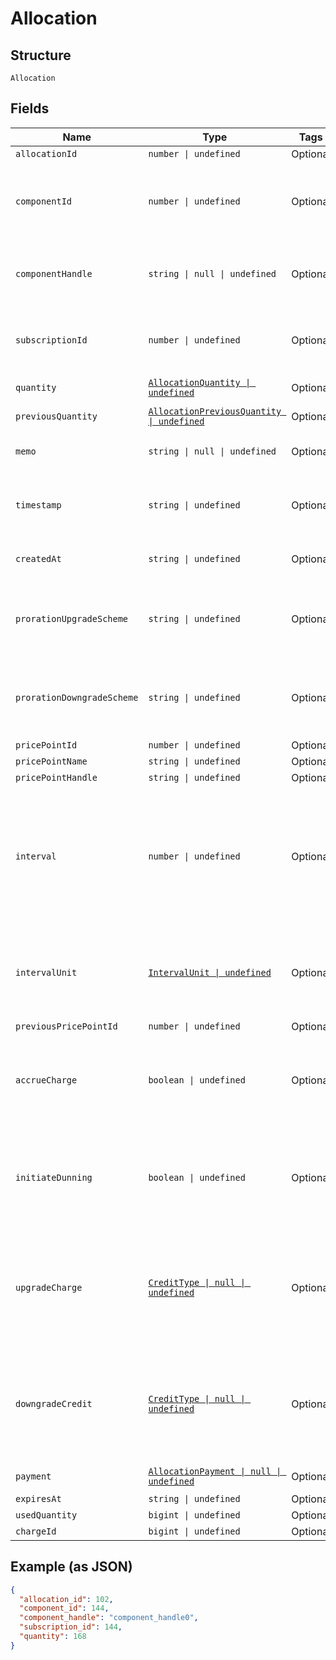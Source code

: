
# Allocation

## Structure

`Allocation`

## Fields

| Name | Type | Tags | Description |
|  --- | --- | --- | --- |
| `allocationId` | `number \| undefined` | Optional | The allocation unique id |
| `componentId` | `number \| undefined` | Optional | The integer component ID for the allocation. This references a component that you have created in your Product setup |
| `componentHandle` | `string \| null \| undefined` | Optional | The handle of the component. This references a component that you have created in your Product setup |
| `subscriptionId` | `number \| undefined` | Optional | The integer subscription ID for the allocation. This references a unique subscription in your Site |
| `quantity` | [`AllocationQuantity \| undefined`](../../doc/models/containers/allocation-quantity.md) | Optional | This is a container for one-of cases. |
| `previousQuantity` | [`AllocationPreviousQuantity \| undefined`](../../doc/models/containers/allocation-previous-quantity.md) | Optional | This is a container for one-of cases. |
| `memo` | `string \| null \| undefined` | Optional | The memo passed when the allocation was created |
| `timestamp` | `string \| undefined` | Optional | The time that the allocation was recorded, in format and UTC timezone, i.e. 2012-11-20T22:00:37Z |
| `createdAt` | `string \| undefined` | Optional | Timestamp indicating when this allocation was created |
| `prorationUpgradeScheme` | `string \| undefined` | Optional | The scheme used if the proration was an upgrade. This is only present when the allocation was created mid-period. |
| `prorationDowngradeScheme` | `string \| undefined` | Optional | The scheme used if the proration was a downgrade. This is only present when the allocation was created mid-period. |
| `pricePointId` | `number \| undefined` | Optional | - |
| `pricePointName` | `string \| undefined` | Optional | - |
| `pricePointHandle` | `string \| undefined` | Optional | - |
| `interval` | `number \| undefined` | Optional | The numerical interval. i.e. an interval of ‘30’ coupled with an interval_unit of day would mean this component price point would renew every 30 days. This property is only available for sites with Multifrequency enabled. |
| `intervalUnit` | [`IntervalUnit \| undefined`](../../doc/models/interval-unit.md) | Optional | A string representing the interval unit for this component price point, either month or day. This property is only available for sites with Multifrequency enabled. |
| `previousPricePointId` | `number \| undefined` | Optional | - |
| `accrueCharge` | `boolean \| undefined` | Optional | If the change in cost is an upgrade, this determines if the charge should accrue to the next renewal or if capture should be attempted immediately. |
| `initiateDunning` | `boolean \| undefined` | Optional | If true, if the immediate component payment fails, initiate dunning for the subscription.<br>Otherwise, leave the charges on the subscription to pay for at renewal. |
| `upgradeCharge` | [`CreditType \| null \| undefined`](../../doc/models/credit-type.md) | Optional | The type of credit to be created when upgrading/downgrading. Defaults to the component and then site setting if one is not provided.<br>Available values: `full`, `prorated`, `none`. |
| `downgradeCredit` | [`CreditType \| null \| undefined`](../../doc/models/credit-type.md) | Optional | The type of credit to be created when upgrading/downgrading. Defaults to the component and then site setting if one is not provided.<br>Available values: `full`, `prorated`, `none`. |
| `payment` | [`AllocationPayment \| null \| undefined`](../../doc/models/containers/allocation-payment.md) | Optional | This is a container for one-of cases. |
| `expiresAt` | `string \| undefined` | Optional | - |
| `usedQuantity` | `bigint \| undefined` | Optional | - |
| `chargeId` | `bigint \| undefined` | Optional | - |

## Example (as JSON)

```json
{
  "allocation_id": 102,
  "component_id": 144,
  "component_handle": "component_handle0",
  "subscription_id": 144,
  "quantity": 168
}
```

